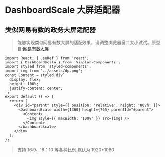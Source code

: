 <!--
 * @Author: 邱彦兮
 * @Date: 2021-12-18 17:57:08
 * @LastEditors: 邱彦兮
 * @LastEditTime: 2021-12-19 13:28:11
 * @FilePath: /Simpler-Components/docs/DashboardScale.md
-->

# DashboardScale 大屏适配器

## 类似网易有数的政务大屏适配器

> 能够实现类似网易有数大屏的适配效果，请调整浏览器窗口大小试试。原型自:[网易有数大屏](https://netease.youdata.163.com/dash/screenIntegration/700215255?sid=5889&token=1639845150812957311597127fedab12ce6d2)

```tsx
import React, { useRef } from 'react';
import { DashboardScale } from 'Simpler-Components';
import styled from 'styled-components';
import img from '../assets/dp.png';
const Content = styled.div`
  display: flex;
  height: 100%;
  justify-content: center;
`;
export default () => {
  return (
    <div id="parent" style={{ position: 'relative', height: '80vh' }}>
      <DashboardScale width={1360} height={765} parentId="#parent">
        <Content>
          <img style={{ maxWidth: '100%' }} src={img} />
        </Content>
      </DashboardScale>
    </div>
  );
};
```

> 支持 16:9、16：10 等各种比例,默认为 1920\*1080

<API src='src/DashboardScale'></API>
